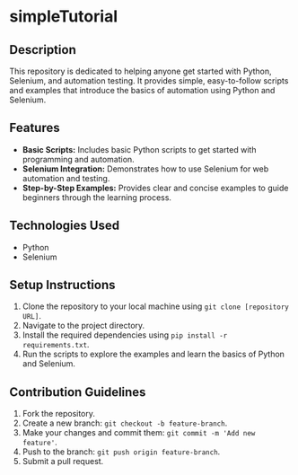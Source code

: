 # simpleTutorial

## Description
This repository is dedicated to helping anyone get started with Python, Selenium, and automation testing. It provides simple, easy-to-follow scripts and examples that introduce the basics of automation using Python and Selenium.

## Features
- **Basic Scripts:** Includes basic Python scripts to get started with programming and automation.
- **Selenium Integration:** Demonstrates how to use Selenium for web automation and testing.
- **Step-by-Step Examples:** Provides clear and concise examples to guide beginners through the learning process.

## Technologies Used
- Python
- Selenium

## Setup Instructions
1. Clone the repository to your local machine using `git clone [repository URL]`.
2. Navigate to the project directory.
3. Install the required dependencies using `pip install -r requirements.txt`.
4. Run the scripts to explore the examples and learn the basics of Python and Selenium.

## Contribution Guidelines
1. Fork the repository.
2. Create a new branch: `git checkout -b feature-branch`.
3. Make your changes and commit them: `git commit -m 'Add new feature'`.
4. Push to the branch: `git push origin feature-branch`.
5. Submit a pull request.
